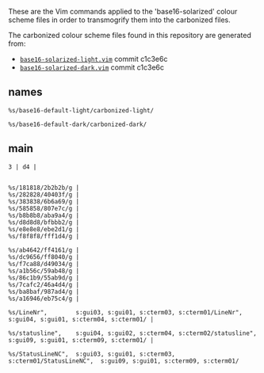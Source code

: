 These are the Vim commands applied to the 'base16-solarized' colour scheme files in order to transmogrify them into the carbonized files.

The carbonized colour scheme files found in this repository are generated from:

- [`base16-solarized-light.vim`](https://github.com/chriskempson/base16-vim/blob/master/colors/base16-solarized-light.vim) commit c1c3e6c
- [`base16-solarized-dark.vim`](https://github.com/chriskempson/base16-vim/blob/master/colors/base16-solarized-dark.vim) commit c1c3e6c

## names

```
%s/base16-default-light/carbonized-light/
```

```
%s/base16-default-dark/carbonized-dark/
```

## main

```
3 | d4 |


%s/181818/2b2b2b/g |
%s/282828/40403f/g |
%s/383838/6b6a69/g |
%s/585858/807e7c/g |
%s/b8b8b8/aba9a4/g |
%s/d8d8d8/bfbbb2/g |
%s/e8e8e8/ebe2d1/g |
%s/f8f8f8/fff1d4/g |

%s/ab4642/ff4161/g |
%s/dc9656/ff8040/g |
%s/f7ca88/d49034/g |
%s/a1b56c/59ab48/g |
%s/86c1b9/55ab9d/g |
%s/7cafc2/46a4d4/g |
%s/ba8baf/987ad4/g |
%s/a16946/eb75c4/g |

%s/LineNr",        s:gui03, s:gui01, s:cterm03, s:cterm01/LineNr",        s:gui04, s:gui01, s:cterm04, s:cterm01/ |

%s/statusline",    s:gui04, s:gui02, s:cterm04, s:cterm02/statusline",    s:gui09, s:gui01, s:cterm09, s:cterm01/ |

%s/StatusLineNC",  s:gui03, s:gui01, s:cterm03, s:cterm01/StatusLineNC",  s:gui09, s:gui01, s:cterm09, s:cterm01/
```
